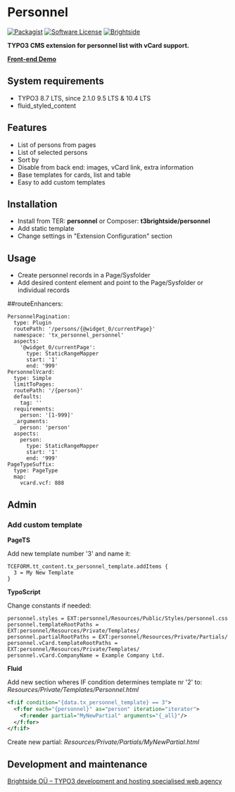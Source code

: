 # Personnel
[![Packagist](https://img.shields.io/packagist/v/t3brightside/personnel.svg?style=flat)](https://packagist.org/packages/t3brightside/personnel)
[![Software License](https://img.shields.io/badge/license-GPLv3-brightgreen.svg?style=flat)](LICENSE)
[![Brightside](https://img.shields.io/badge/by-t3brightside.com-orange.svg?style=flat)](https://t3brightside.com)

**TYPO3 CMS extension for personnel list with vCard support.**

**[Front-end Demo](https://macrotemplate.t3brightside.com/extensions/personnel)**

## System requirements

- TYPO3 8.7 LTS, since 2.1.0 9.5 LTS & 10.4 LTS
- fluid_styled_content

## Features
- List of persons from pages
- List of selected persons
- Sort by
- Disable from back end: images, vCard link, extra information
- Base templates for cards, list and table
- Easy to add custom templates

## Installation
- Install from TER: **personnel** or Composer: **t3brightside/personnel**
- Add static template
- Change settings in "Extension Configuration" section

## Usage
- Create personnel records in a Page/Sysfolder
- Add desired content element and point to the Page/Sysfolder or individual records

##routeEnhancers:
```
PersonnelPagination:
  type: Plugin
  routePath: '/persons/{@widget_0/currentPage}'
  namespace: 'tx_personnel_personnel'
  aspects:
    '@widget_0/currentPage':
      type: StaticRangeMapper
      start: '1'
      end: '999'
PersonnelVcard:
  type: Simple
  limitToPages:
  routePath: '/{person}'
  defaults:
    tag: ''
  requirements:
    person: '[1-999]'
  _arguments:
    person: 'person'
  aspects:
    person:
      type: StaticRangeMapper
      start: '1'
      end: '999'
PageTypeSuffix:
  type: PageType
  map:
    vcard.vcf: 888
```

## Admin

### Add custom template

**PageTS**

Add new template number '3' and name it:
```typoscript
TCEFORM.tt_content.tx_personnel_template.addItems {
  3 = My New Template
}
```

**TypoScript**

Change constants if needed:
```typoscript
personnel.styles = EXT:personnel/Resources/Public/Styles/personnel.css
personnel.templateRootPaths = EXT:personnel/Resources/Private/Templates/
personnel.partialRootPaths = EXT:personnel/Resources/Private/Partials/
personnel.vCard.templateRootPaths = EXT:personnel/Resources/Private/Templates/
personnel.vCard.CompanyName = Example Company Ltd.

```

**Fluid**

Add new section wheres IF condition determines template nr '2' to: _Resources/Private/Templates/Personnel.html_
```xml
<f:if condition="{data.tx_personnel_template} == 3">
  <f:for each="{personnel}" as="person" iteration="iterator">
    <f:render partial="MyNewPartial" arguments="{_all}"/>
  </f:for>
</f:if>
```
Create new partial: _Resources/Private/Partials/MyNewPartial.html_

Development and maintenance
---------------------------

[Brightside OÜ – TYPO3 development and hosting specialised web agency][ab26eed2]

  [ab26eed2]: https://t3brightside.com/ "TYPO3 development and hosting specialised web agency"
